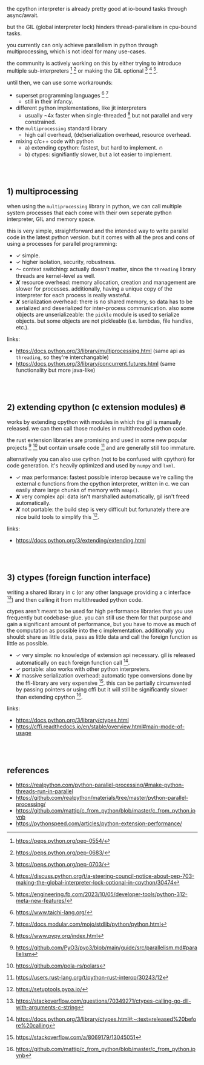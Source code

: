 the cpython interpreter is already pretty good at io-bound tasks through async/await.

but the GIL (global interpreter lock) hinders thread-parallelism in cpu-bound tasks.

you currently can only achieve parallelism in python through multiprocessing, which is not ideal for many use-cases.

the community is actively working on this by either trying to introduce multiple sub-interpreters [^subint1] [^subint2] or making the GIL optional [^nogil1] [^nogil2] [^nogil3].

until then, we can use some workarounds:

- superset programming languages [^superset1] [^superset2]
	- still in their infancy.
- different python implementations, like jit interpreters
	- usually ~4x faster when single-threaded [^PyPy] but not parallel and very constrained.
- the `multiprocessing` standard library
	- high call overhead, (de)serialization overhead, resource overhead.
- mixing c/c++ code with python
	- a) extending cpython: fastest, but hard to implement. 🔥
	- b) ctypes: signifiantly slower, but a lot easier to implement.

<br><br>

## 1) multiprocessing

when using the `multiprocessing` library in python, we can call multiple system processes that each come with their own seperate python interpreter, GIL and memory space.

this is very simple, straightforward and the intended way to write parallel code in the latest python version. but it comes with all the pros and cons of using a processes for parallel programming:

- ✓ simple.
- ✓ higher isolation, security, robustness.
- 〜 context switching: actually doesn't matter, since the `threading` library threads are kernel-level as well.
- 𝙓 resource overhead: memory allocation, creation and management are slower for processes. additionally, having a unique copy of the interpreter for each process is really wasteful.
- 𝙓 serialization overhead: there is no shared memory, so data has to be serialized and deserialized for inter-process communication. also some objects are unserializeable: the `pickle` module is used to serialize objects. but some objects are not pickleable (i.e. lambdas, file handles, etc.).

links:

- https://docs.python.org/3/library/multiprocessing.html (same api as `threading`, so they're interchangable)
- https://docs.python.org/3/library/concurrent.futures.html (same functionality but more java-like)

<br><br>

## 2) extending cpython (c extension modules) 🔥

works by extending cpython with modules in which the gil is manually released. we can then call those modules in multithreaded python code.

the rust extension libraries are promising and used in some new popular projects [^rust1] [^rust2] but contain unsafe code [^rustunsafe] and are generally still too immature.

alternatively you can also use cython (not to be confused with cpython) for code generation. it's heavily optimized and used by `numpy` and `lxml`.

- ✓ max performance: fastest possible interop because we're calling the external c functions from the cpython interpreter, written in c. we can easily share large chunks of memory with `mmap()`.
- 𝙓 very complex api: data isn't marshalled automatically, gil isn't freed automatically.
- 𝙓 not portable: the build step is very difficult but fortunately there are nice build tools to simplify this [^setuptools].

links:

- https://docs.python.org/3/extending/extending.html

<br><br>

## 3) ctypes (foreign function interface)

writing a shared library in c (or any other language providing a c interface [^nogolang]) and then calling it from multithreaded python code.

ctypes aren't meant to be used for high performance libraries that you use frequently but codebase-glue. you can still use them for that purpose and gain a significant amount of performance, but you have to move as much of the computation as possible into the c implementation. additionally you should: share as little data, pass as little data and call the foreign function as little as possible.

- ✓ very simple: no knowledge of extension api necessary. gil is released automatically on each foreign function call [^release].
- ✓ portable: also works with other python interpreters.
- 𝙓 massive serialization overhead: automatic type conversions done by the ffi-library are very expensive [^ctypebad]. this can be partially circumvented by passing pointers or using cffi but it will still be significantly slower than extending cpython [^edge].

links:

- https://docs.python.org/3/library/ctypes.html
- https://cffi.readthedocs.io/en/stable/overview.html#main-mode-of-usage

<br><br>

## references

- https://realpython.com/python-parallel-processing/#make-python-threads-run-in-parallel
- https://github.com/realpython/materials/tree/master/python-parallel-processing/
- https://github.com/mattip/c_from_python/blob/master/c_from_python.ipynb
- https://pythonspeed.com/articles/python-extension-performance/

[^subint1]: https://peps.python.org/pep-0554/
[^subint2]: https://peps.python.org/pep-0683/
[^nogil1]: https://peps.python.org/pep-0703/
[^nogil2]: https://discuss.python.org/t/a-steering-council-notice-about-pep-703-making-the-global-interpreter-lock-optional-in-cpython/30474
[^nogil3]: https://engineering.fb.com/2023/10/05/developer-tools/python-312-meta-new-features/
[^superset1]: https://www.taichi-lang.org/
[^superset2]: https://docs.modular.com/mojo/stdlib/python/python.html
[^rust1]: https://github.com/PyO3/pyo3/blob/main/guide/src/parallelism.md#parallelism
[^rust2]: https://github.com/pola-rs/polars
[^rustunsafe]: https://users.rust-lang.org/t/python-rust-interop/30243/12
[^release]: https://docs.python.org/3/library/ctypes.html#:~:text=released%20before%20calling
[^ctypebad]: https://stackoverflow.com/a/8069179/13045051
[^nogolang]: https://stackoverflow.com/questions/70349271/ctypes-calling-go-dll-with-arguments-c-string
[^setuptools]: https://setuptools.pypa.io/
[^PyPy]: https://www.pypy.org/index.html
[^edge]: https://github.com/mattip/c_from_python/blob/master/c_from_python.ipynb
